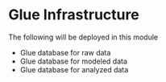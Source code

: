 # Glue Infrastructure
The following will be deployed in this module
- Glue database for raw data
- Glue database for modeled data
- Glue database for analyzed data
